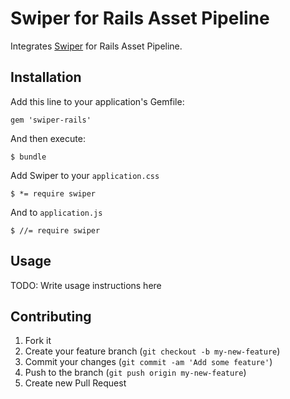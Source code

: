 # Swiper for Rails Asset Pipeline

Integrates [Swiper](http://www.idangero.us/sliders/swiper/) for Rails Asset Pipeline.

## Installation

Add this line to your application's Gemfile:

    gem 'swiper-rails'

And then execute:

    $ bundle

Add Swiper to your `application.css`
    
    $ *= require swiper

And to `application.js`
    
    $ //= require swiper

## Usage

TODO: Write usage instructions here

## Contributing

1. Fork it
2. Create your feature branch (`git checkout -b my-new-feature`)
3. Commit your changes (`git commit -am 'Add some feature'`)
4. Push to the branch (`git push origin my-new-feature`)
5. Create new Pull Request
